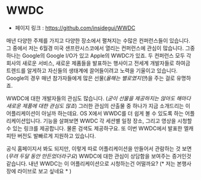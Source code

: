 # WWDC
- 페이지 링크 : https://github.com/insidegui/WWDC

매년 다양한 주제를 가지고 다양한 장소에서 펼쳐지는 수많은 컨퍼런스들이 있습니다. 그 중에서 저는 6월경 미국 샌프란시스코에서 열리는 컨퍼런스에 관심이 많습니다. 그중 하나는 Google의 Google I/O가 있고 Apple의 WWDC가 있죠. 두 컨퍼런스 모두 각 회사의 새로운 서비스, 새로운 제품들을 발표하는 행사이고 전세계 개발자들로 하여금 트렌드를 알게하고 자신들의 생태계에 끌어들이려고 노력을 기울이고 있습니다. Google의 경우 매년 참가자들에게 많은 선물(*올해는 별로였지만*)을 주는 걸로 유명하죠. 

WWDC에 대한 개발자들의 관심도 많습니다. (*굳이 선물을 제공하지는 않아도 해마다 새로운 제품에 대한 관심도 많죠*) 그러한 관심의 산출물 중 하나가 지금 소개드리는 이 어플리케이션이 아닐까 하는데요. OS X에서 WWDC를 더 쉽게 볼 수 있도록 하는 어플리케이션입니다. 기능을 살펴보면 WWDC 각 세션별 일정 장소, 그리고 영상을 시청할 수 있는 링크를 제공합니다. 물론 검색도 제공하구요. 또 이번 WWDC에서 발표한 엘캐피탄 버전도 발빠르게 지원하고 있습니다. 

공식 홈페이지서 봐도 되지만, 이렇게 따로 어플리케이션을 만들어서 관람하는 것 보면(*무려 두달 동안 만든었더라구요*) WWDC에 대한 관심이 상담함을 보여주는 증거인것 같습니다. 내년 WWDC는 이 어플리케이션으로 시청하는건 어떨까요? (* 저는 본행사장에 라이브로 보고 싶네요 * ) 
